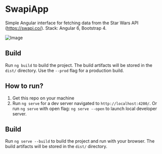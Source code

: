 # SwapiApp

Simple Angular interface for fetching data from the Star Wars API (https://swapi.co/). 
Stack: Angular 6, Bootstrap 4. 


![Image](https://github.com/dyeroshenko/swapi-angular-app/blob/master/git_images/Screenshot%202019-06-01%20at%2002.31.34.png)


## Build

Run `ng build` to build the project. The build artifacts will be stored in the `dist/` directory. Use the `--prod` flag for a production build.

## How to run?

1. Get this repo on your machine
2. Run `ng serve` for a dev server navigated to `http://localhost:4200/`. Or run `ng serve` with open flag: `ng serve --open` to launch local developer server. 

## Build

Run `ng serve --build` to build the project and run with your browser. The build artifacts will be stored in the `dist/` directory.
